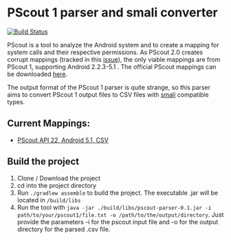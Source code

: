 # PScout 1 parser and smali converter

[![Build Status](https://travis-ci.org/philipphager/pscout-legacy-parser.svg?branch=master)](https://travis-ci.org/philipphager/pscout-legacy-parser)

PScout is a tool to analyze the Android system and to create a mapping for system calls and their respective permissions. As PScout 2.0 creates corrupt mappings (tracked in this [issue](https://github.com/zd2100/PScout/issues/3)), the only viable mappings are from PScout 1, supporting Android 2.2.3-5.1 . The official PScout mappings can be downloaded [here](http://pscout.csl.toronto.edu/downloads.php).

The output format of the PScout 1 parser is quite strange, so this parser aims to convert PScout 1 output files to CSV files with [smali](https://github.com/JesusFreke/smali) compatible types.

## Current Mappings:
- [PScout API 22, Android 5.1, CSV](https://raw.githubusercontent.com/philipphager/pscout-parser/master/export/protected-methods.csv)

## Build the project
1. Clone / Download the project
2. cd into the project directory
3. Run `./gradlew assemble` to build the project. The executable .jar will be located in `/build/libs`
4. Run the tool with `java -jar ./build/libs/pscout-parser-0.1.jar -i path/to/your/pscout1/file.txt -o /path/to/the/output/directory`. Just provide the parameters -i for the pscout input file and -o for the output directory for the parsed .csv file.
